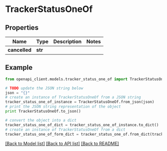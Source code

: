 # TrackerStatusOneOf


## Properties
Name | Type | Description | Notes
------------ | ------------- | ------------- | -------------
**cancelled** | **str** |  | 

## Example

```python
from openapi_client.models.tracker_status_one_of import TrackerStatusOneOf

# TODO update the JSON string below
json = "{}"
# create an instance of TrackerStatusOneOf from a JSON string
tracker_status_one_of_instance = TrackerStatusOneOf.from_json(json)
# print the JSON string representation of the object
print TrackerStatusOneOf.to_json()

# convert the object into a dict
tracker_status_one_of_dict = tracker_status_one_of_instance.to_dict()
# create an instance of TrackerStatusOneOf from a dict
tracker_status_one_of_form_dict = tracker_status_one_of.from_dict(tracker_status_one_of_dict)
```
[[Back to Model list]](../README.md#documentation-for-models) [[Back to API list]](../README.md#documentation-for-api-endpoints) [[Back to README]](../README.md)


